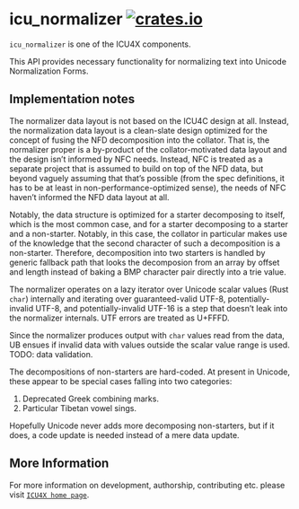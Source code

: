 # icu_normalizer [![crates.io](https://img.shields.io/crates/v/icu_normalizer)](https://crates.io/crates/icu_normalizer)

`icu_normalizer` is one of the ICU4X components.

This API provides necessary functionality for normalizing text into Unicode
Normalization Forms.

## Implementation notes

The normalizer data layout is not based on the ICU4C design at all. Instead, the normalization
data layout is a clean-slate design optimized for the concept of fusing the NFD decomposition
into the collator. That is, the normalizer proper is a by-product of the collator-motivated
data layout and the design isn’t informed by NFC needs. Instead, NFC is treated as a separate
project that is assumed to build on top of the NFD data, but beyond vaguely assuming that
that’s possible (from the spec definitions, it has to be at least in non-performance-optimized
sense), the needs of NFC haven’t informed the NFD data layout at all.

Notably, the data structure is optimized for a starter decomposing to itself, which is the
most common case, and for a starter decomposing to a starter and a non-starter. Notably, in
this case, the collator in particular makes use of the knowledge that the second character
of such a decomposition is a non-starter. Therefore, decomposition into two starters is
handled by generic fallback path that looks the decomposion from an array by offset and length
instead of baking a BMP character pair directly into a trie value.

The normalizer operates on a lazy iterator over Unicode scalar values (Rust `char`) internally
and iterating over guaranteed-valid UTF-8, potentially-invalid UTF-8, and potentially-invalid
UTF-16 is a step that doesn’t leak into the normalizer internals. UTF errors are treated as
U+FFFD.

Since the normalizer produces output with `char` values read from the data, UB ensues if
invalid data with values outside the scalar value range is used. TODO: data validation.

The decompositions of non-starters are hard-coded. At present in Unicode, these appear
to be special cases falling into two categories:

1. Deprecated Greek combining marks.
2. Particular Tibetan vowel sings.

Hopefully Unicode never adds more decomposing non-starters, but if it does, a code update
is needed instead of a mere data update.

## More Information

For more information on development, authorship, contributing etc. please visit [`ICU4X home page`](https://github.com/unicode-org/icu4x).
